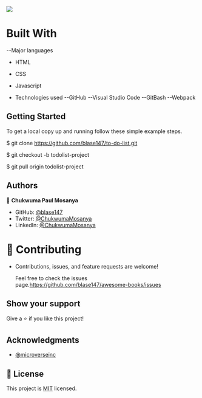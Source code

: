 ![](https://img.shields.io/badge/Microverse-blueviolet)


# Built With

--Major languages 
- HTML 
- CSS
- Javascript

- Technologies used 
--GitHub 
--Visual Studio Code 
--GitBash
--Webpack

## Getting Started

To get a local copy up and running follow these simple example steps.

$ git clone https://github.com/blase147/to-do-list.git

$ git checkout -b todolist-project

$ git pull origin todolist-project


## Authors

👤 **Chukwuma Paul Mosanya**
- GitHub: [@blase147](https://github.com/blase147)
- Twitter: [@ChukwumaMosanya](https://twitter.com/ChukwumaMosanya)
- LinkedIn: [@ChukwumaMosanya](https://www.linkedin.com/in/chukwuma-mosanya-34645388)


# 🤝 Contributing

- Contributions, issues, and feature requests are welcome!

  Feel free to check the issues page.https://github.com/blase147/awesome-books/issues

## Show your support

Give a ⭐️ if you like this project!

## Acknowledgments

- [@microverseinc](https://github.com/microverseinc) 



## 📝 License

This project is [MIT](./MIT.md) licensed.